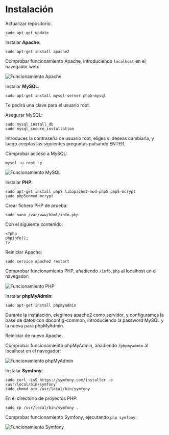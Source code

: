 # Instalación

Actualizar repositorio:

`sudo apt-get update`

Instalar **Apache**:

`sudo apt-get install apache2`

Comprobar funcionamiento Apache, introduciendo `localhost` en el navegador web:

![Funcionamiento Apache](http://i628.photobucket.com/albums/uu6/romilgildo/Apache_zpsx2vyhcsx.png)

Instalar **MySQL**:

`sudo apt-get install mysql-server php5-mysql`

Te pedirá una clave para el usuario root.

Asegurar MySQL:

```
sudo mysql_install_db
sudo mysql_secure_installation
```

Introduces la contraseña de usuario root, eliges si deseas cambiarla, y luego aceptas las siguientes preguntas pulsando ENTER.

Comprobar acceso a MySQL:

`mysql -u root -p`

![Funcionamiento MySQL](http://i628.photobucket.com/albums/uu6/romilgildo/MySQL_zpsdkydpois.png)

Instalar **PHP**:

```
sudo apt-get install php5 libapache2-mod-php5 php5-mcrypt
sudo php5enmod mcrypt
```

Crear fichero PHP de prueba:

`sudo nano /var/www/html/info.php`

Con el siguiente contenido:

```
<?php
phpinfo();
?>
```

Reiniciar Apache:

`sudo service apache2 restart`

Comprobar funcionamiento PHP, añadiendo `/info.php` al localhost en el navegador:

![Funcionamiento PHP](http://i628.photobucket.com/albums/uu6/romilgildo/PHP_zpsnpxptuzb.png)

Instalar **phpMyAdmin**:

`sudo apt-get install phpmyadmin`

Durante la instalación, elegimos apache2 como servidor, y configuramos la base de datos con dbconfig-common, introduciendo la password MySQL y la nueva para phpMyAdmin.

Reiniciar de nuevo Apache.

Comprobar funcionamiento phpMyAdmin, añadiendo `/phpmyadmin` al localhost en el navegador:

![Funcionamiento phpMyAdmin](http://i628.photobucket.com/albums/uu6/romilgildo/phpMyAdmin_zpsjkse9oml.png)

Instalar **Symfony**:

```
sudo curl -LsS https://symfony.com/installer -o /usr/local/bin/symfony`
sudo chmod a+x /usr/local/bin/symfony
```

En el directorio de proyectos PHP:

`sudo cp /usr/local/bin/symfony .`

Comprobar funcionamiento Symfony, ejecutando `php symfony`:

![Funcionamiento Symfony](http://i628.photobucket.com/albums/uu6/romilgildo/Symfony_zpsx7c4ecrl.png)
